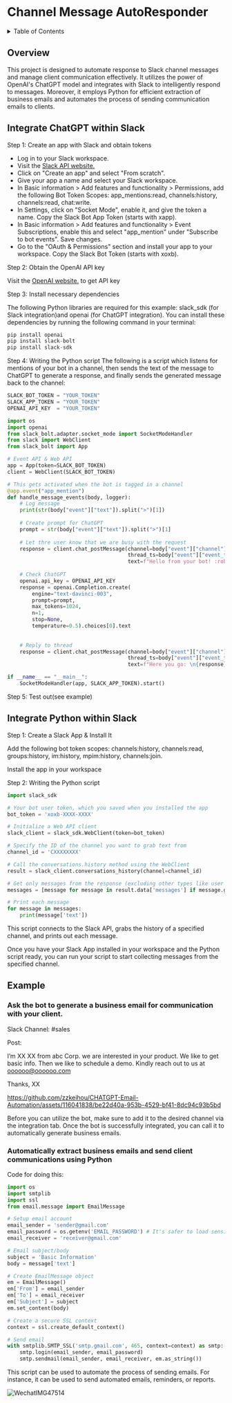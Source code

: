 # Channel Message AutoResponder
<details>
  <summary>Table of Contents</summary>

1. [Overview](#overview)
2. [Integrate ChatGPT within Slack](#integrate-chatgpt-within-slack)
3. [Integrate Python within Slack](#integrate-python-within-slack)
4. [Example](#example)

</details>

## Overview
This project is designed to automate response to Slack channel messages and manage client communication effectively. It utilizes the power of OpenAI's ChatGPT model and integrates with Slack to intelligently respond to messages. Moreover, it employs Python for efficient extraction of business emails and automates the process of sending communication emails to clients.
## Integrate ChatGPT within Slack
Step 1: Create an app with Slack and obtain tokens

- Log in to your Slack workspace.
- Visit the [Slack API website.](https://api.slack.com/)
- Click on "Create an app" and select "From scratch".
- Give your app a name and select your Slack workspace.
- In Basic information > Add features and functionality > Permissions, add the following Bot Token Scopes: app_mentions:read, channels:history, channels:read, chat:write.
- In Settings, click on "Socket Mode", enable it, and give the token a name. Copy the Slack Bot App Token (starts with xapp).
- In Basic information > Add features and functionality > Event Subscriptions, enable this and select "app_mention" under "Subscribe to bot events". Save changes.
- Go to the "OAuth & Permissions" section and install your app to your workspace. Copy the Slack Bot Token (starts with xoxb).

Step 2: Obtain the OpenAI API key

Visit the [OpenAI website.](https://platform.openai.com/account/api-keys) to get API key

Step 3: Install necessary dependencies

The following Python libraries are required for this example: slack_sdk (for Slack integration)and openai (for ChatGPT integration). You can install these dependencies by running the following command in your terminal:
```python
pip install openai
pip install slack-bolt
pip install slack-sdk
```
Step 4: Writing the Python script
The following is a script which listens for mentions of your bot in a channel, then sends the text of the message to ChatGPT to generate a response, and finally sends the generated message back to the channel:
```python
SLACK_BOT_TOKEN = "YOUR_TOKEN"
SLACK_APP_TOKEN = "YOUR_TOKEN"
OPENAI_API_KEY  = "YOUR_TOKEN"

import os
import openai
from slack_bolt.adapter.socket_mode import SocketModeHandler
from slack import WebClient
from slack_bolt import App

# Event API & Web API
app = App(token=SLACK_BOT_TOKEN) 
client = WebClient(SLACK_BOT_TOKEN)

# This gets activated when the bot is tagged in a channel    
@app.event("app_mention")
def handle_message_events(body, logger):
    # Log message
    print(str(body["event"]["text"]).split(">")[1])
    
    # Create prompt for ChatGPT
    prompt = str(body["event"]["text"]).split(">")[1]
    
    # Let thre user know that we are busy with the request 
    response = client.chat_postMessage(channel=body["event"]["channel"], 
                                       thread_ts=body["event"]["event_ts"],
                                       text=f"Hello from your bot! :robot_face: \nThanks for your request, I'm on it!")
    
    # Check ChatGPT
    openai.api_key = OPENAI_API_KEY
    response = openai.Completion.create(
        engine="text-davinci-003",
        prompt=prompt,
        max_tokens=1024,
        n=1,
        stop=None,
        temperature=0.5).choices[0].text
    
    
    # Reply to thread 
    response = client.chat_postMessage(channel=body["event"]["channel"], 
                                       thread_ts=body["event"]["event_ts"],
                                       text=f"Here you go: \n{response}")

if __name__ == "__main__":
    SocketModeHandler(app, SLACK_APP_TOKEN).start()
```

Step 5: Test out(see example)

## Integrate Python within Slack

Step 1: Create a Slack App & Install It

Add the following bot token scopes: channels:history, channels:read, groups:history, im:history, mpim:history, channels:join.

Install the app in your workspace

Step 2: Writing the Python script
```python
import slack_sdk

# Your bot user token, which you saved when you installed the app
bot_token = 'xoxb-XXXX-XXXX'

# Initialize a Web API client
slack_client = slack_sdk.WebClient(token=bot_token)

# Specify the ID of the channel you want to grab text from
channel_id = 'CXXXXXXXX'

# Call the conversations.history method using the WebClient
result = slack_client.conversations_history(channel=channel_id)

# Get only messages from the response (excluding other types like user joins, etc.)
messages = [message for message in result.data['messages'] if message.get('type') == 'message' and 'subtype' not in message]

# Print each message
for message in messages:
    print(message['text'])

```
This script connects to the Slack API, grabs the history of a specified channel, and prints out each message.

Once you have your Slack App installed in your workspace and the Python script ready, you can run your script to start collecting messages from the specified channel.


## Example

### Ask the bot to generate a business email for communication with your client.

Slack Channel: #sales 

Post: 

I’m XX XX from abc Corp. we are interested in your product. We like to get basic info. Then we like to schedule a demo. Kindly reach out to us at oooooo@oooooo.com 

Thanks, XX


https://github.com/zzkeihou/CHATGPT-Email-Automation/assets/116041838/be22d40a-953b-4529-bf41-8dc94c93b5bd

Before you can utilize the bot, make sure to add it to the desired channel via the integration tab. Once the bot is successfully integrated, you can call it to automatically generate business emails.



### Automatically extract business emails and send client communications using Python

Code for doing this:
``` python
import os
import smtplib
import ssl
from email.message import EmailMessage

# Setup email account
email_sender = 'sender@gmail.com'
email_password = os.getenv('EMAIL_PASSWORD') # It's safer to load sensitive info as environment variable
email_receiver = 'receiver@gmail.com'

# Email subject/body
subject = 'Basic Information'
body = message['text']

# Create EmailMessage object
em = EmailMessage()
em['From'] = email_sender
em['To'] = email_receiver 
em['Subject'] = subject
em.set_content(body)

# Create a secure SSL context
context = ssl.create_default_context()

# Send email
with smtplib.SMTP_SSL('smtp.gmail.com', 465, context=context) as smtp:
    smtp.login(email_sender, email_password)
    smtp.sendmail(email_sender, email_receiver, em.as_string()) 
```
This script can be used to automate the process of sending emails. For instance, it can be used to send automated emails, reminders, or reports. 

![WechatIMG47514](https://github.com/zzkeihou/CHATGPT-Email-Automation/assets/116041838/fa150195-2b65-4422-8628-a8c659d091ea)




